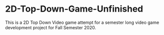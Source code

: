 # 2D-Top-Down-Game-Unfinished
This is a 2D Top Down Video game attempt for a semester long video game development project for Fall Semester 2020.
